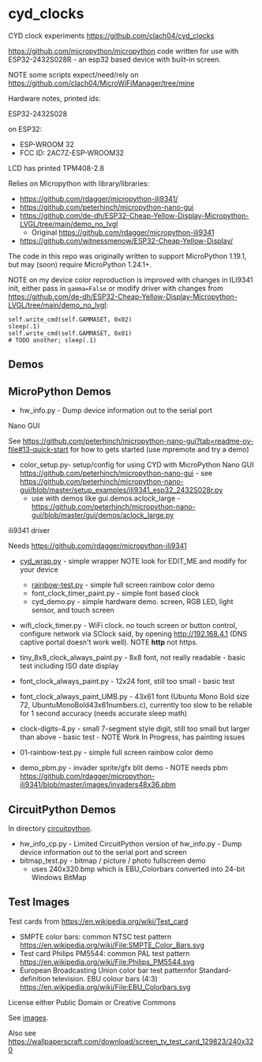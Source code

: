 # cyd_clocks

CYD clock experiments https://github.com/clach04/cyd_clocks

https://github.com/micropython/micropython code written for use with ESP32-2432S028R - an esp32 based device with built-in screen.

NOTE some scripts expect/need/rely on https://github.com/clach04/MicroWiFiManager/tree/mine

Hardware notes, printed ids:

ESP32-2432S028

on ESP32:
  * ESP-WROOM 32
  * FCC ID: 2AC7Z-ESP-WROOM32

LCD has printed TPM408-2.8

Relies on Micropython with library/libraries:

  * https://github.com/rdagger/micropython-ili9341/
  * https://github.com/peterhinch/micropython-nano-gui
  * https://github.com/de-dh/ESP32-Cheap-Yellow-Display-Micropython-LVGL/tree/main/demo_no_lvgl
      * Original https://github.com/rdagger/micropython-ili9341
  * https://github.com/witnessmenow/ESP32-Cheap-Yellow-Display/

The code in this repo was originally written to support MicroPython 1.19.1,
but may (soon) require MicroPython 1.24.1+.

NOTE on my device color reproduction is improved with changes in ILI9341 init,
either pass in `gamma=False` or modify driver with changes from https://github.com/de-dh/ESP32-Cheap-Yellow-Display-Micropython-LVGL/tree/main/demo_no_lvgl:

    self.write_cmd(self.GAMMASET, 0x02)
    sleep(.1)
    self.write_cmd(self.GAMMASET, 0x01)
    # TODO another; sleep(.1)


## Demos

## MicroPython Demos

  * hw_info.py - Dump device information out to the serial port

Nano GUI

See https://github.com/peterhinch/micropython-nano-gui?tab=readme-ov-file#13-quick-start for how to gets started (use mpremote and try a demo)
  * color_setup.py- setup/config for using CYD with MicroPython Nano GUI https://github.com/peterhinch/micropython-nano-gui - see https://github.com/peterhinch/micropython-nano-gui/blob/master/setup_examples/ili9341_esp32_2432S028r.py
      * use with demos like gui.demos.aclock_large - https://github.com/peterhinch/micropython-nano-gui/blob/master/gui/demos/aclock_large.py

ili9341 driver

Needs https://github.com/rdagger/micropython-ili9341

  * [cyd_wrap.py](https://github.com/clach04/cyd_clocks/blob/main/cyd_wrap.py) - simple wrapper NOTE look for EDIT_ME and modify for your device
      * [rainbow-test.py](https://github.com/clach04/cyd_clocks/blob/main/rainbow-test.py) - simple full screen rainbow color demo
      * font_clock_timer_paint.py - simple font based clock
      * cyd_demo.py - simple hardware demo. screen, RGB LED, light sensor, and touch screen

  * wifi_clock_timer.py - WiFi clock. no touch screen or button control, configure network via SClock said, by opening http://192.168.4.1 (DNS captive portal doesn't work well). NOTE **http** not https.
  * tiny_8x8_clock_always_paint.py - 8x8 font, not really readable - basic test including ISO date display
  * font_clock_always_paint.py - 12x24 font, still too small - basic test
  * font_clock_always_paint_UMB.py - 43x61 font (Ubuntu Mono Bold size 72, UbuntuMonoBold43x61numbers.c), currently too slow to be reliable for 1 second accuracy (needs accurate sleep math)
  * clock-digits-4.py - small 7-segment style digit, still too small but larger than above - basic test - NOTE Work In Progress, has painting issues
  * 01-rainbow-test.py - simple full screen rainbow color demo
  * demo_pbm.py - invader sprite/gfx blit demo - NOTE needs pbm https://github.com/rdagger/micropython-ili9341/blob/master/images/invaders48x36.pbm

## CircuitPython Demos

In directory [circuitpython](./circuitpython).

  * hw_info_cp.py - Limited CircuitPython version of hw_info.py - Dump device information out to the serial port and screen
  * bitmap_test.py - bitmap / picture / photo fullscreen demo
      * uses 240x320.bmp which is EBU_Colorbars converted into 24-bit Windows BitMap

## Test Images

Test cards from https://en.wikipedia.org/wiki/Test_card

  * SMPTE color bars: common NTSC test pattern https://en.wikipedia.org/wiki/File:SMPTE_Color_Bars.svg
  * Test card Philips PM5544: common PAL test pattern https://en.wikipedia.org/wiki/File:Philips_PM5544.svg
  * European Broadcasting Union color bar test patternfor Standard-definition television. EBU colour bars (4:3) https://en.wikipedia.org/wiki/File:EBU_Colorbars.svg

License either Public Domain or Creative Commons

See [images](./images).

Also see https://wallpaperscraft.com/download/screen_tv_test_card_129823/240x320

